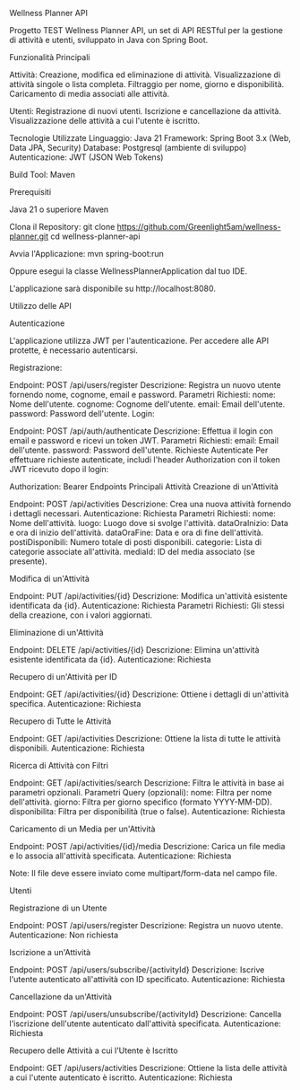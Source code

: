 Wellness Planner API

Progetto TEST Wellness Planner API, un set di API RESTful per la gestione di attività e utenti, sviluppato in Java con Spring Boot.

Funzionalità Principali

Attività:
Creazione, modifica ed eliminazione di attività.
Visualizzazione di attività singole o lista completa.
Filtraggio per nome, giorno e disponibilità.
Caricamento di media associati alle attività.


Utenti:
Registrazione di nuovi utenti.
Iscrizione e cancellazione da attività.
Visualizzazione delle attività a cui l'utente è iscritto.


Tecnologie Utilizzate
Linguaggio: Java 21
Framework: Spring Boot 3.x (Web, Data JPA, Security)
Database: Postgresql (ambiente di sviluppo)
Autenticazione: JWT (JSON Web Tokens)

Build Tool: Maven

Prerequisiti

Java 21 o superiore
Maven

Clona il Repository:
git clone  https://github.com/Greenlight5am/wellness-planner.git
cd wellness-planner-api

Avvia l'Applicazione:
mvn spring-boot:run

Oppure esegui la classe WellnessPlannerApplication dal tuo IDE.

L'applicazione sarà disponibile su http://localhost:8080.

Utilizzo delle API

Autenticazione

L'applicazione utilizza JWT per l'autenticazione. Per accedere alle API protette, è necessario autenticarsi.

Registrazione:

Endpoint: POST /api/users/register
Descrizione: Registra un nuovo utente fornendo nome, cognome, email e password.
Parametri Richiesti:
nome: Nome dell'utente.
cognome: Cognome dell'utente.
email: Email dell'utente.
password: Password dell'utente.
Login:

Endpoint: POST /api/auth/authenticate
Descrizione: Effettua il login con email e password e ricevi un token JWT.
Parametri Richiesti:
email: Email dell'utente.
password: Password dell'utente.
Richieste Autenticate
Per effettuare richieste autenticate, includi l'header Authorization con il token JWT ricevuto dopo il login:


Authorization: Bearer <token>
Endpoints Principali
Attività
Creazione di un'Attività

Endpoint: POST /api/activities
Descrizione: Crea una nuova attività fornendo i dettagli necessari.
Autenticazione: Richiesta
Parametri Richiesti:
nome: Nome dell'attività.
luogo: Luogo dove si svolge l'attività.
dataOraInizio: Data e ora di inizio dell'attività.
dataOraFine: Data e ora di fine dell'attività.
postiDisponibili: Numero totale di posti disponibili.
categorie: Lista di categorie associate all'attività.
mediaId: ID del media associato (se presente).


Modifica di un'Attività

Endpoint: PUT /api/activities/{id}
Descrizione: Modifica un'attività esistente identificata da {id}.
Autenticazione: Richiesta
Parametri Richiesti: Gli stessi della creazione, con i valori aggiornati.

Eliminazione di un'Attività

Endpoint: DELETE /api/activities/{id}
Descrizione: Elimina un'attività esistente identificata da {id}.
Autenticazione: Richiesta

Recupero di un'Attività per ID

Endpoint: GET /api/activities/{id}
Descrizione: Ottiene i dettagli di un'attività specifica.
Autenticazione: Richiesta

Recupero di Tutte le Attività

Endpoint: GET /api/activities
Descrizione: Ottiene la lista di tutte le attività disponibili.
Autenticazione: Richiesta

Ricerca di Attività con Filtri

Endpoint: GET /api/activities/search
Descrizione: Filtra le attività in base ai parametri opzionali.
Parametri Query (opzionali):
nome: Filtra per nome dell'attività.
giorno: Filtra per giorno specifico (formato YYYY-MM-DD).
disponibilita: Filtra per disponibilità (true o false).
Autenticazione: Richiesta

Caricamento di un Media per un'Attività

Endpoint: POST /api/activities/{id}/media
Descrizione: Carica un file media e lo associa all'attività specificata.
Autenticazione: Richiesta

Note: Il file deve essere inviato come multipart/form-data nel campo file.

Utenti

Registrazione di un Utente

Endpoint: POST /api/users/register
Descrizione: Registra un nuovo utente.
Autenticazione: Non richiesta

Iscrizione a un'Attività

Endpoint: POST /api/users/subscribe/{activityId}
Descrizione: Iscrive l'utente autenticato all'attività con ID specificato.
Autenticazione: Richiesta

Cancellazione da un'Attività

Endpoint: POST /api/users/unsubscribe/{activityId}
Descrizione: Cancella l'iscrizione dell'utente autenticato dall'attività specificata.
Autenticazione: Richiesta

Recupero delle Attività a cui l'Utente è Iscritto

Endpoint: GET /api/users/activities
Descrizione: Ottiene la lista delle attività a cui l'utente autenticato è iscritto.
Autenticazione: Richiesta
